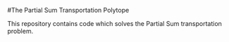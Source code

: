 #The Partial Sum Transportation Polytope

This repository contains code which solves the Partial Sum transportation problem.
